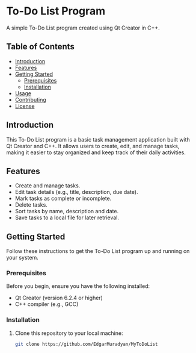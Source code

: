 # To-Do List Program

A simple To-Do List program created using Qt Creator in C++.

## Table of Contents

- [Introduction](#introduction)
- [Features](#features)
- [Getting Started](#getting-started)
  - [Prerequisites](#prerequisites)
  - [Installation](#installation)
- [Usage](#usage)
- [Contributing](#contributing)
- [License](#license)

## Introduction

This To-Do List program is a basic task management application built with Qt Creator and C++. It allows users to create, edit, and manage tasks, making it easier to stay organized and keep track of their daily activities.

## Features

- Create and manage tasks.
- Edit task details (e.g., title, description, due date).
- Mark tasks as complete or incomplete.
- Delete tasks.
- Sort tasks by name, description and date.
- Save tasks to a local file for later retrieval.

## Getting Started

Follow these instructions to get the To-Do List program up and running on your system.

### Prerequisites

Before you begin, ensure you have the following installed:

- Qt Creator (version 6.2.4 or higher)
- C++ compiler (e.g., GCC)

### Installation

1. Clone this repository to your local machine:

   ```bash
   git clone https://github.com/EdgarMuradyan/MyToDoList
   
